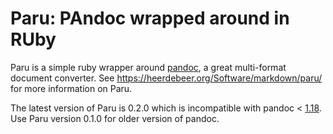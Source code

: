 # Paru: PAndoc wrapped around in RUby

Paru is a simple ruby wrapper around [pandoc](http://www.pandoc.org), a great
multi-format document converter. See
<https://heerdebeer.org/Software/markdown/paru/> for more information on Paru.

The latest version of Paru is 0.2.0 which is incompatible with pandoc <
[1.18](http://pandoc.org/releases.html#pandoc-1.18-26-oct-2016). Use Paru
version 0.1.0 for older version of pandoc.
